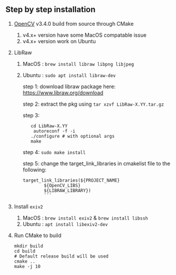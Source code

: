 
## Step by step installation

1. [OpenCV](git@github.com:opencv/opencv.git) v3.4.0 build from source through CMake
   1. v4.x+ version have some MacOS compatable issue
   2. v4.x+ version work on Ubuntu


2. LibRaw
   1. MacOS : `brew install libraw libpng libjpeg`
   2. Ubuntu : `sudo apt install libraw-dev`
   
      step 1: download libraw package here: https://www.libraw.org/download
      
      step 2: extract the pkg using `tar xzvf LibRaw-X.YY.tar.gz`
      
      step 3: 
      ```shell
         cd LibRaw-X.YY
	      autoreconf -f -i
         ./configure # with optional args
         make
      ```
               
      step 4: `sudo make install`
      
      step 5: change the target_link_libraries in cmakelist file to the following:
      
      ```shell
      target_link_libraries(${PROJECT_NAME} 
              ${OpenCV_LIBS}
              ${LIBRAW_LIBRARY})
              ```

3. Install `exiv2`
   1. MacOS : `brew install exiv2` & `brew install libssh` 
   2. Ubuntu : `apt install libexiv2-dev`


4. Run CMake to build
   ```shell
   mkdir build
   cd build
   # Default release build will be used
   cmake ..
   make -j 10
   ```
